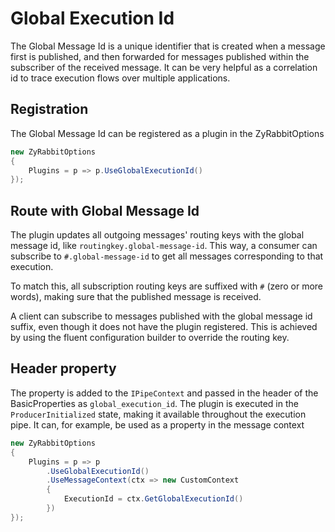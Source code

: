 # Global Execution Id

The Global Message Id is a unique identifier that is created when a message first is published, and then forwarded for messages published within the subscriber of the received message.
It can be very helpful as a correlation id to trace execution flows over multiple applications.

## Registration

The Global Message Id can be registered as a plugin in the ZyRabbitOptions

```csharp
new ZyRabbitOptions
{
    Plugins = p => p.UseGlobalExecutionId()
});
```

## Route with Global Message Id

The plugin updates all outgoing messages' routing keys with the global message id, like `routingkey.global-message-id`. This way, a consumer can subscribe to `#.global-message-id` to get all messages corresponding to that execution.

To match this, all subscription routing keys are suffixed with `#` (zero or more words), making sure that the published message is received.

A client can subscribe to messages published with the global message id suffix, even though it does not have the plugin registered. This is achieved by using the fluent configuration builder to override the routing key.

## Header property

The property is added to the `IPipeContext` and passed in the header of the BasicProperties as `global_execution_id`. The plugin is executed in the `ProducerInitialized` state, making it available throughout the execution pipe. It can, for example, be used as a property in the message context

```csharp
new ZyRabbitOptions
{
    Plugins = p => p
        .UseGlobalExecutionId()
        .UseMessageContext(ctx => new CustomContext
        {
            ExecutionId = ctx.GetGlobalExecutionId()
        })
});
```
